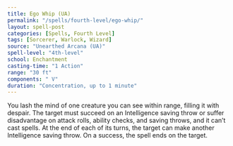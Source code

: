 ```yaml
---
title: Ego Whip (UA)
permalink: "/spells/fourth-level/ego-whip/"
layout: spell-post
categories: [Spells, Fourth Level]
tags: [Sorcerer, Warlock, Wizard]
source: "Unearthed Arcana (UA)"
spell-level: "4th-level"
school: Enchantment
casting-time: "1 Action"
range: "30 ft"
components: " V"
duration: "Concentration, up to 1 minute"
---
```


You lash the mind of one creature you can see within range, filling it with despair. The target must succeed on an Intelligence saving throw or suffer disadvantage on attack rolls, ability checks, and saving throws, and it can’t cast spells. At the end of each of its turns, the target can make another Intelligence saving throw. On a success, the spell ends on the target.